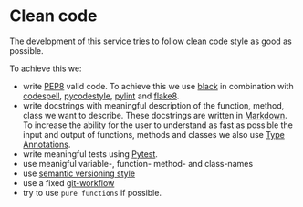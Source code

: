 # Clean code

The development of this service tries to follow clean code style as good as
possible.

To achieve this we:

* write [PEP8](../../references/index.html#pep8) valid code.
  To achieve this we use [black](../../references/index.html#black) in combination
  with [codespell](../../references/index.html#codespell),
  [pycodestyle](../../references/index.html#pydocstyle),
  [pylint](../../references/index.html#pylint) and
  [flake8](../../references/index.html#flake8).
* write docstrings with meaningful description of the function, method, class
  we want to describe.
  These docstrings are written in [Markdown](../../references/index.html#markdown).
  To increase the ability for the user to understand as fast as possible the
  input and output of functions, methods and classes we also use [Type
  Annotations](../../references/index.html#type-annotations).
* write meaningful tests using [Pytest](../../references/index.html#pytest).
* use meanigful variable-, function- method- and class-names
* use [semantic versioning style](../../references/index.html#semantic-versioning-semver)
* use a fixed [git-workflow](../git_workflow/index.html)
* try to use `pure functions` if possible.
